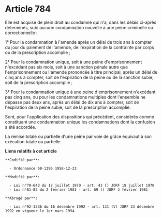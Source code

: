# Article 784

Elle est acquise de plein droit au condamné qui n'a, dans les délais ci-après déterminés, subi aucune condamnation nouvelle à
une peine criminelle ou correctionnelle : 

1° Pour la condamnation à l'amende après un délai de trois ans à compter du jour du paiement de l'amende, de l'expiration de
la contrainte par corps ou de la prescription accomplie ; 

2° Pour la condamnation unique, soit à une peine d'emprisonnement n'excédant pas six mois, soit à une sanction pénale autre
que l'emprisonnement ou l'amende prononcée à titre principal, après un délai de cinq ans à compter, soit de l'expiration de
la peine ou de la sanction subie, soit de la prescription accomplie ; 

3° Pour la condamnation unique à une peine d'emprisonnement n'excédant pas cinq ans, ou pour les condamnations multiples dont
l'ensemble ne dépasse pas deux ans, après un délai de dix ans à compter, soit de l'expiration de la peine subie, soit de la
prescription accomplie. 

Sont, pour l'application des dispositions qui précèdent, considérés comme constituant une condamnation unique les
condamnations dont la confusion a été accordée. 

La remise totale ou partielle d'une peine par voie de grâce équivaut à son exécution totale ou partielle.

**Liens relatifs à cet article**

	**Codifié par**:

	  - Ordonnance 58-1296 1958-12-23

	**Modifié par**:

	  - Loi n°70-643 du 17 juillet 1970 - art. 43 () JORF 19 juillet 1970
	  - Loi n°81-82 du 2 février 1981 - art. 69 () JORF 3 février 1981

	**Abrogé par**:

	  - Loi n°92-1336 du 16 décembre 1992 - art. 131 (V) JORF 23 décembre 1992 en vigueur le 1er mars 1994
